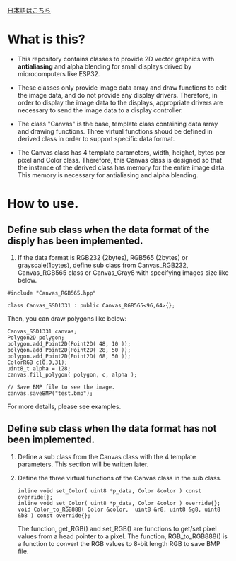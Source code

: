 [日本語はこちら](ReadMe_ja.md)
# What is this?
- This repository contains classes to provide 2D vector graphics with __antialiasing__
and alpha blending for small displays drived by microcomputers like ESP32. 

- These classes only provide image data array and draw functions to edit the image data, 
and do not provide any display drivers. 
Therefore, in order to display the image data to the displays, appropriate drivers are necessary 
to send the image data to a display controller.

- The class "Canvas" is the base, template class containing data array and 
drawing functions. Three virtual functions shoud be defined in derived class 
in order to support specific data format.

- The Canvas class has 4 template parameters, width, heighet, bytes per pixel and Color class. 
Therefore, this Canvas class is designed so that the instance of the derived
class has memory for the entire image data. 
This memory is necessary for antialiasing and alpha blending.


# How to use.
## Define sub class when the data format of the disply has been implemented.
1. If the data format is RGB232 (2bytes), RGB565 (2bytes) or grayscale(1bytes), define sub class from 
Canvas_RGB232, Canvas_RGB565 class or Canvas_Gray8 with specifying images size like below. 
```
#include "Canvas_RGB565.hpp"

class Canvas_SSD1331 : public Canvas_RGB565<96,64>{};
```
Then, you can draw polygons like below:
```
Canvas_SSD1331 canvas;
Polygon2D polygon;
polygon.add_Point2D(Point2D( 48, 10 ));
polygon.add_Point2D(Point2D( 28, 50 ));
polygon.add_Point2D(Point2D( 68, 50 ));
ColorRGB c(0,0,31);
uint8_t alpha = 128;
canvas.fill_polygon( polygon, c, alpha );

// Save BMP file to see the image.
canvas.saveBMP("test.bmp");
```
For more details, please see examples.

## Define sub class when the data format has not been implemented.
1. Define a sub class from the Canvas class with the 4 template parameters.
    This section will be written later.
    
1. Define the three virtual functions of the Canvas class in the sub class.
    ```
    inline void set_Color( uint8 *p_data, Color &color ) const override{};
    inline void set_Color( uint8 *p_data, Color &color ) override{};
    void Color_to_RGB888( Color &color,  uint8 &r8, uint8 &g8, uint8 &b8 ) const override{};
    ```
    The function, get_RGB() and set_RGB() are functions to get/set pixel values from a head pointer to a pixel.
    The function, RGB_to_RGB888() is a function to convert the RGB values to 8-bit length RGB to save BMP file.
    
## 
